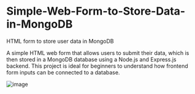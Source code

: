 # Simple-Web-Form-to-Store-Data-in-MongoDB
HTML form to store user data in MongoDB

A simple HTML web form that allows users to submit their data, which is then stored in a MongoDB database using a Node.js and Express.js backend. This project is ideal for beginners to understand how frontend form inputs can be connected to a database.

![image](https://github.com/user-attachments/assets/b77d3f6a-5db1-4c48-a6fb-1a4bfdb51fc9)
